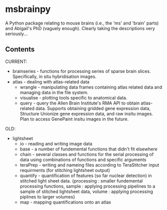 # msbrainpy
A Python package relating to mouse brains (i.e., the 'ms' and 'brain' parts) and Abigail's PhD (vaguely enough). Clearly taking the descriptions very seriously... 


## Contents
CURRENT:
* brainseries - functions for processing series of sparse brain slices. Specifically, in situ hybridisation images. 
* atlas - dealing with atlas-related data
  - wrangle - manipulating data frames containing atlas related data and managing data in the file system.
  - visualise - plotting tools specific to anatomical data.
  - query - query the Allen Brain Institute's RMA API to obtain atlas-related data. Supports obtaining gridded gene expression data, Structure Unionize gene expression data, and raw insitu images. Plan to access GenePaint insitu images in the future.

OLD:
* lightsheet
  - io - reading and writing image data
  - base - a number of fundemental functions that didn't fit elsewhere
  - chain - several classes and functions for the serial processing of data using combinations of functions and specific arguments
  - teraPrep - writing and nameing files according to TeraStitcher input requirments (for stitching lightsheet output)
  - quantify - quantification of features (so far nuclear detection) in stitched light sheet data. {processing : smaller fundemental processing functions, sample : applying processing pipelines to a sample of stitched lightsheet data, volume : applying processing piplines to larger volumes}
  - map - mapping quantifications onto an atlas

